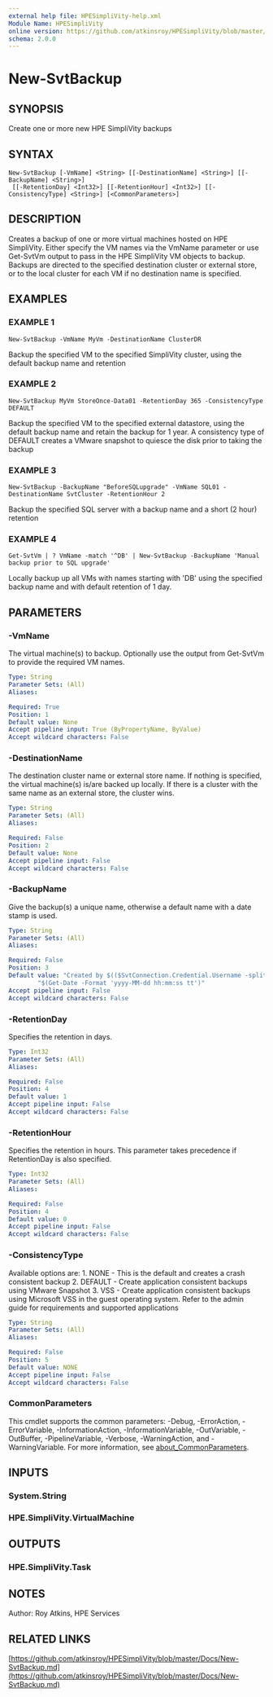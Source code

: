 ```yaml
---
external help file: HPESimpliVity-help.xml
Module Name: HPESimpliVity
online version: https://github.com/atkinsroy/HPESimpliVity/blob/master/Docs/New-SvtBackup.md
schema: 2.0.0
---
```


# New-SvtBackup

## SYNOPSIS
Create one or more new HPE SimpliVity backups

## SYNTAX

```
New-SvtBackup [-VmName] <String> [[-DestinationName] <String>] [[-BackupName] <String>]
 [[-RetentionDay] <Int32>] [[-RetentionHour] <Int32>] [[-ConsistencyType] <String>] [<CommonParameters>]
```

## DESCRIPTION
Creates a backup of one or more virtual machines hosted on HPE SimpliVity.
Either specify the VM names
via the VmName parameter or use Get-SvtVm output to pass in the HPE SimpliVity VM objects to backup.
Backups are directed to the specified destination cluster or external store, or to the local cluster
for each VM if no destination name is specified.

## EXAMPLES

### EXAMPLE 1
```
New-SvtBackup -VmName MyVm -DestinationName ClusterDR
```

Backup the specified VM to the specified SimpliVity cluster, using the default backup name and retention

### EXAMPLE 2
```
New-SvtBackup MyVm StoreOnce-Data01 -RetentionDay 365 -ConsistencyType DEFAULT
```

Backup the specified VM to the specified external datastore, using the default backup name and retain the
backup for 1 year.
A consistency type of DEFAULT creates a VMware snapshot to quiesce the disk prior to
taking the backup

### EXAMPLE 3
```
New-SvtBackup -BackupName "BeforeSQLupgrade" -VmName SQL01 -DestinationName SvtCluster -RetentionHour 2
```

Backup the specified SQL server with a backup name and a short (2 hour) retention

### EXAMPLE 4
```
Get-SvtVm | ? VmName -match '^DB' | New-SvtBackup -BackupName 'Manual backup prior to SQL upgrade'
```

Locally backup up all VMs with names starting with 'DB' using the specified backup name and with default
retention of 1 day.

## PARAMETERS

### -VmName
The virtual machine(s) to backup.
Optionally use the output from Get-SvtVm to provide the required VM names.

```yaml
Type: String
Parameter Sets: (All)
Aliases:

Required: True
Position: 1
Default value: None
Accept pipeline input: True (ByPropertyName, ByValue)
Accept wildcard characters: False
```

### -DestinationName
The destination cluster name or external store name.
If nothing is specified, the virtual machine(s)
is/are backed up locally.
If there is a cluster with the same name as an external store, the cluster wins.

```yaml
Type: String
Parameter Sets: (All)
Aliases:

Required: False
Position: 2
Default value: None
Accept pipeline input: False
Accept wildcard characters: False
```

### -BackupName
Give the backup(s) a unique name, otherwise a default name with a date stamp is used.

```yaml
Type: String
Parameter Sets: (All)
Aliases:

Required: False
Position: 3
Default value: "Created by $(($SvtConnection.Credential.Username -split '@')[0]) at " +
        "$(Get-Date -Format 'yyyy-MM-dd hh:mm:ss tt')"
Accept pipeline input: False
Accept wildcard characters: False
```

### -RetentionDay
Specifies the retention in days.

```yaml
Type: Int32
Parameter Sets: (All)
Aliases:

Required: False
Position: 4
Default value: 1
Accept pipeline input: False
Accept wildcard characters: False
```

### -RetentionHour
Specifies the retention in hours.
This parameter takes precedence if RetentionDay is also specified.

```yaml
Type: Int32
Parameter Sets: (All)
Aliases:

Required: False
Position: 4
Default value: 0
Accept pipeline input: False
Accept wildcard characters: False
```

### -ConsistencyType
Available options are:
1.
NONE - This is the default and creates a crash consistent backup
2.
DEFAULT - Create application consistent backups using VMware Snapshot
3.
VSS - Create application consistent backups using Microsoft VSS in the guest operating system.
Refer
   to the admin guide for requirements and supported applications

```yaml
Type: String
Parameter Sets: (All)
Aliases:

Required: False
Position: 5
Default value: NONE
Accept pipeline input: False
Accept wildcard characters: False
```

### CommonParameters
This cmdlet supports the common parameters: -Debug, -ErrorAction, -ErrorVariable, -InformationAction, -InformationVariable, -OutVariable, -OutBuffer, -PipelineVariable, -Verbose, -WarningAction, and -WarningVariable. For more information, see [about_CommonParameters](http://go.microsoft.com/fwlink/?LinkID=113216).

## INPUTS

### System.String
### HPE.SimpliVity.VirtualMachine
## OUTPUTS

### HPE.SimpliVity.Task
## NOTES
Author: Roy Atkins, HPE Services

## RELATED LINKS

[https://github.com/atkinsroy/HPESimpliVity/blob/master/Docs/New-SvtBackup.md](https://github.com/atkinsroy/HPESimpliVity/blob/master/Docs/New-SvtBackup.md)


